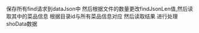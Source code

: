 <!--
 * @Author: your name
 * @Date: 2021-04-13 13:50:40
 * @LastEditTime: 2021-05-11 10:49:39
 * @LastEditors: Please set LastEditors
 * @Description: In User Settings Edit
 * @FilePath: /newCreawling/久久折/README.md
-->



保存所有find请求到dataJson中 然后根据文件的数量更改findJsonLen值,然后读取其中的菜品信息
根据目录id与所有菜品信息对应 然后读取结果  进行处理
shoData数据
